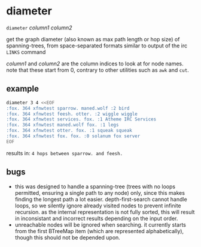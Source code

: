 # diameter
`diameter` *column1* *column2*

get the graph diameter (also known as max path length or hop
size) of spanning-trees, from space-separated formats
similar to output of the irc `LINKS` command

*column1* and *column2* are the column indices to look at
for node names. note that these start from 0, contrary to
other utilities such as `awk` and `cut`.

## example
```sh
diameter 3 4 <<EOF
:fox. 364 xfnwtest sparrow. maned.wolf :2 bird
:fox. 364 xfnwtest feesh. otter. :2 wiggle wiggle
:fox. 364 xfnwtest services. fox. :1 Atheme IRC Services
:fox. 364 xfnwtest maned.wolf fox. :1 legs
:fox. 364 xfnwtest otter. fox. :1 squeak squeak
:fox. 364 xfnwtest fox. fox. :0 solanum fox server
EOF
```
results in: `4 hops between sparrow. and feesh.`

## bugs
- this was designed to handle a spanning-tree (trees with no
  loops permitted, ensuring a single path to any node) only,
  since this makes finding the longest path a lot easier.
  depth-first-search cannot handle loops, so we silently
  ignore already visited nodes to prevent infinite
  recursion. as the internal representation is not fully
  sorted, this will result in inconsistant and incorrect
  results depending on the input order.
- unreachable nodes will be ignored when searching. it
  currently starts from the first BTreeMap item (which are
  represented alphabetically), though this should not be
  depended upon.

